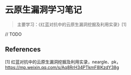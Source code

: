 # 云原生漏洞学习笔记

>   主要学习：《红蓝对抗中的云原生漏洞挖掘及利用实录》[1]

// TODO





## References

[1] 红蓝对抗中的云原生漏洞挖掘及利用实录，neargle、pk，https://mp.weixin.qq.com/s/Aq8RrH34PTkmF8lKzdY38g